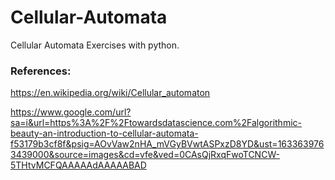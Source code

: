 # Cellular-Automata

Cellular Automata Exercises with python. 


### References:
https://en.wikipedia.org/wiki/Cellular_automaton

https://www.google.com/url?sa=i&url=https%3A%2F%2Ftowardsdatascience.com%2Falgorithmic-beauty-an-introduction-to-cellular-automata-f53179b3cf8f&psig=AOvVaw2nHA_mVGyBVwtASPxzD8YD&ust=1633639763439000&source=images&cd=vfe&ved=0CAsQjRxqFwoTCNCW-5THtvMCFQAAAAAdAAAAABAD

